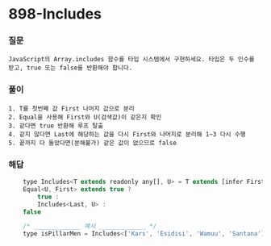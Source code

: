 # 898-Includes

### 질문
	JavaScript의 Array.includes 함수를 타입 시스템에서 구현하세요. 타입은 두 인수를 받고, true 또는 false를 반환해야 합니다.

### 풀이
	1. T를 첫번째 값 First 나머지 값으로 분리
	2. Equal을 사용해 First와 U(검색값)이 같은지 확인
	3. 같다면 true 반환해 루프 탈출
	4. 같지 않다면 Last에 해당하는 값을 다시 First와 나머지로 분리해 1~3 다시 수행
	5. 끝까지 다 돌았다면(분해불가) 같은 값이 없으므로 false

### 해답
```javascript
	type Includes<T extends readonly any[], U> = T extends [infer First, ...infer Last] ? 
    Equal<U, First> extends true ? 
        true :
        Includes<Last, U> :
    false

	/* _____________ 예시 _____________ */
	type isPillarMen = Includes<['Kars', 'Esidisi', 'Wamuu', 'Santana'], 'Dio'> // expected to be `false`
```